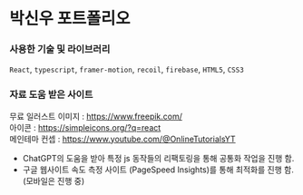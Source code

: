 # 박신우 포트폴리오

### 사용한 기술 및 라이브러리

`React`, `typescript`, `framer-motion`, `recoil`, `firebase`, `HTML5`, `CSS3`

### 자료 도움 받은 사이트

무료 일러스트 이미지 : https://www.freepik.com/<br/>
아이콘 : https://simpleicons.org/?q=react<br/>
메인테마 컨셉 : https://www.youtube.com/@OnlineTutorialsYT<br/>

- ChatGPT의 도움을 받아 특정 js 동작들의 리팩토링을 통해 공통화 작업을 진행 함.
- 구글 웹사이트 속도 측정 사이트 (PageSpeed Insights)를 통해 최적화를 진행 함.(모바일은 진행 중)

